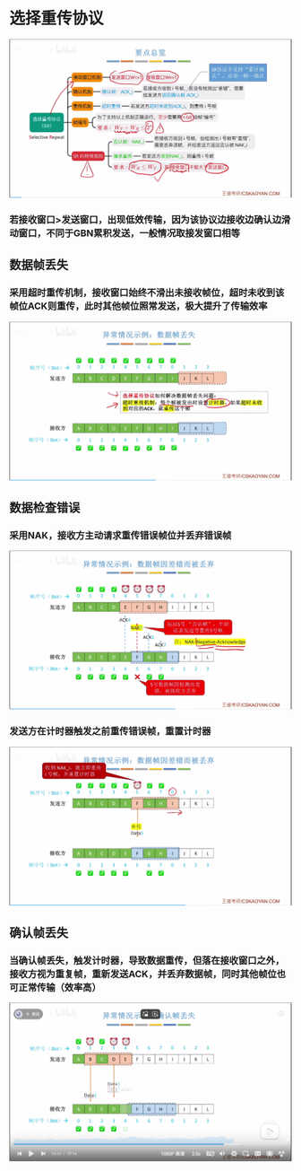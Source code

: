 


# 选择重传协议
![输入图片说明](/imgs/2025-07-24/rWqrzQavkf4ayY72.png)

### 若接收窗口>发送窗口，出现低效传输，因为该协议边接收边确认边滑动窗口，不同于GBN累积发送，一般情况取接发窗口相等
## 数据帧丢失
### 采用超时重传机制，接收窗口始终不滑出未接收帧位，超时未收到该帧位ACK则重传，此时其他帧位照常发送，极大提升了传输效率
![输入图片说明](/imgs/2025-07-24/towK5dNgESNmwsLG.png)
## 数据检查错误
### 采用NAK，接收方主动请求重传错误帧位并丢弃错误帧
![输入图片说明](/imgs/2025-07-24/kht6fSLNB4IEb58b.png)
### 发送方在计时器触发之前重传错误帧，重置计时器
![输入图片说明](/imgs/2025-07-24/hFRu3QWJzgEzmCeG.png)

## 确认帧丢失
### 当确认帧丢失，触发计时器，导致数据重传，但落在接收窗口之外，接收方视为重复帧，重新发送ACK，并丢弃数据帧，同时其他帧位也可正常传输（效率高）
![输入图片说明](/imgs/2025-07-24/r6hiclLAed8kennm.png)
<!--stackedit_data:
eyJoaXN0b3J5IjpbLTEyMTA4MDgzMDEsMzc0Njc2NjEzXX0=
-->
